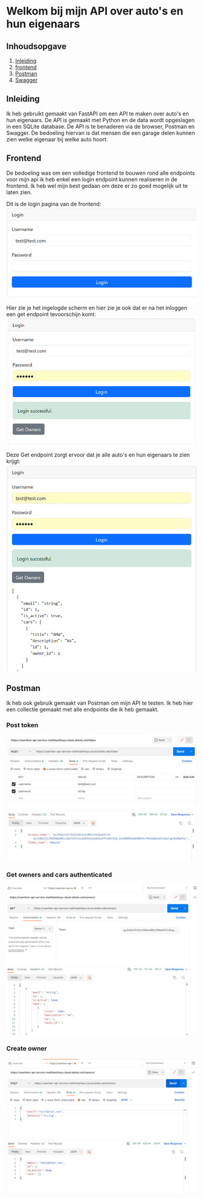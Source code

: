 # Welkom bij mijn API over auto's en hun eigenaars

## Inhoudsopgave
1. [Inleiding](#inleiding)
2. [frontend](#frontend)
3. [Postman](#postman)
4. [Swagger](#swagger)

## Inleiding
Ik heb gebruikt gemaakt van FastAPI om een API te maken over auto's en hun eigenaars. De API is gemaakt met Python en de data wordt opgeslagen in een SQLite database. De API is te benaderen via de browser, Postman en Swagger. De bedoeling hiervan is dat mensen die een garage delen kunnen zien welke eigenaar bij welke auto hoort.

## Frontend
De bedoeling was om een volledige frontend te bouwen rond alle endpoints voor mijn api ik heb enkel een login endpoint kunnen realiseren in de frontend. Ik heb wel mijn best gedaan om deze er zo goed mogelijk uit te laten zien.

Dit is de login pagina van de frontend:
![login](images/frontendlogin1.png)

Hier zie je het ingelogde scherm en hier zie je ook dat er na het inloggen een get endpoint tevoorschijn komt:
![login](images/frontendlogin2.png)

Deze Get endpoint zorgt ervoor dat je alle auto's en hun eigenaars te zien krijgt:
![login](images/frontendlogin3.png)

## Postman
Ik heb ook gebruik gemaakt van Postman om mijn API te testen. Ik heb hier een collectie gemaakt met alle endpoints die ik heb gemaakt.

### Post token
![postman](images/postman1.png)
### Get owners and cars authenticated
![postman](images/postman2.png)
### Create owner
![postman](images/postman3.png)

